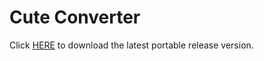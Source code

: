 # Cute Converter

Click [HERE](https://github.com/30vam/qt-unit-converter/releases) to download the latest portable release version.

